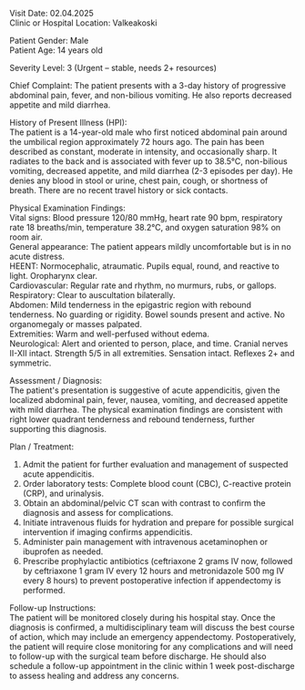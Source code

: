 Visit Date: 02.04.2025  
Clinic or Hospital Location: Valkeakoski  

Patient Gender: Male  
Patient Age: 14 years old  

Severity Level: 3 (Urgent – stable, needs 2+ resources)

Chief Complaint: The patient presents with a 3-day history of progressive abdominal pain, fever, and non-bilious vomiting. He also reports decreased appetite and mild diarrhea.

History of Present Illness (HPI):  
The patient is a 14-year-old male who first noticed abdominal pain around the umbilical region approximately 72 hours ago. The pain has been described as constant, moderate in intensity, and occasionally sharp. It radiates to the back and is associated with fever up to 38.5°C, non-bilious vomiting, decreased appetite, and mild diarrhea (2-3 episodes per day). He denies any blood in stool or urine, chest pain, cough, or shortness of breath. There are no recent travel history or sick contacts.

Physical Examination Findings:  
Vital signs: Blood pressure 120/80 mmHg, heart rate 90 bpm, respiratory rate 18 breaths/min, temperature 38.2°C, and oxygen saturation 98% on room air.  
General appearance: The patient appears mildly uncomfortable but is in no acute distress.  
HEENT: Normocephalic, atraumatic. Pupils equal, round, and reactive to light. Oropharynx clear.  
Cardiovascular: Regular rate and rhythm, no murmurs, rubs, or gallops.  
Respiratory: Clear to auscultation bilaterally.  
Abdomen: Mild tenderness in the epigastric region with rebound tenderness. No guarding or rigidity. Bowel sounds present and active. No organomegaly or masses palpated.  
Extremities: Warm and well-perfused without edema.  
Neurological: Alert and oriented to person, place, and time. Cranial nerves II-XII intact. Strength 5/5 in all extremities. Sensation intact. Reflexes 2+ and symmetric.

Assessment / Diagnosis:  
The patient's presentation is suggestive of acute appendicitis, given the localized abdominal pain, fever, nausea, vomiting, and decreased appetite with mild diarrhea. The physical examination findings are consistent with right lower quadrant tenderness and rebound tenderness, further supporting this diagnosis.

Plan / Treatment:  
1. Admit the patient for further evaluation and management of suspected acute appendicitis.
2. Order laboratory tests: Complete blood count (CBC), C-reactive protein (CRP), and urinalysis.
3. Obtain an abdominal/pelvic CT scan with contrast to confirm the diagnosis and assess for complications.
4. Initiate intravenous fluids for hydration and prepare for possible surgical intervention if imaging confirms appendicitis.
5. Administer pain management with intravenous acetaminophen or ibuprofen as needed.
6. Prescribe prophylactic antibiotics (ceftriaxone 2 grams IV now, followed by ceftriaxone 1 gram IV every 12 hours and metronidazole 500 mg IV every 8 hours) to prevent postoperative infection if appendectomy is performed.

Follow-up Instructions:  
The patient will be monitored closely during his hospital stay. Once the diagnosis is confirmed, a multidisciplinary team will discuss the best course of action, which may include an emergency appendectomy. Postoperatively, the patient will require close monitoring for any complications and will need to follow-up with the surgical team before discharge. He should also schedule a follow-up appointment in the clinic within 1 week post-discharge to assess healing and address any concerns.